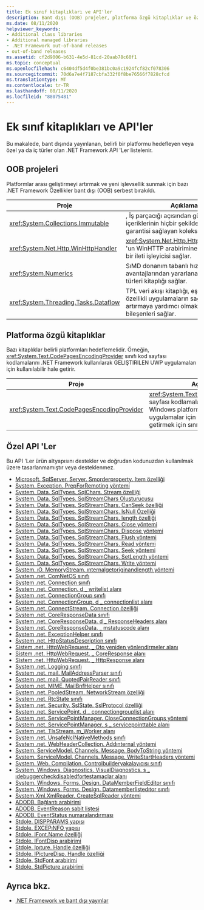 ```yaml
---
title: Ek sınıf kitaplıkları ve API'ler
description: Bant dışı (OOB) projeler, platforma özgü kitaplıklar ve özel API 'Ler dahil olmak üzere .NET 'teki ek sınıf kitaplıklarını ve API 'Leri inceleyin.
ms.date: 08/11/2020
helpviewer_keywords:
- Additional class libraries
- Additional managed libraries
- .NET Framework out-of-band releases
- out-of-band releases
ms.assetid: cf2d9006-b631-4e5d-81cd-20aab78c60f1
ms.topic: conceptual
ms.openlocfilehash: c6404df5d4f0be381bc0a9c1924fcf82cf078306
ms.sourcegitcommit: 70d6a7e4f7187cbfa332f0f8be76566f7828cfcd
ms.translationtype: MT
ms.contentlocale: tr-TR
ms.lasthandoff: 08/11/2020
ms.locfileid: "88075481"
---
```

# <a name="additional-class-libraries-and-apis"></a>Ek sınıf kitaplıkları ve API'ler

Bu makalede, bant dışında yayınlanan, belirli bir platformu hedefleyen veya özel ya da iç türler olan .NET Framework API 'Ler listelenir.

## <a name="oob-projects"></a>OOB projeleri

Platformlar arası geliştirmeyi artırmak ve yeni işlevsellik sunmak için bazı .NET Framework Özellikler bant dışı (OOB) serbest bırakıldı.

| Proje | Açıklama |  
| ------- | ----------- |  
| <xref:System.Collections.Immutable> | , İş parçacığı açısından güvenli olan ve içeriklerinin hiçbir şekilde değişmeme garantisi sağlayan koleksiyonlar sağlar. |
| <xref:System.Net.Http.WinHttpHandler> | <xref:System.Net.Http.HttpClient>Windows 'un WinHTTP arabirimine dayalı olarak bir ileti işleyicisi sağlar. |
| <xref:System.Numerics> | SıMD donanım tabanlı hızlandırmasının avantajlarından yararlanan bir vektör türleri kitaplığı sağlar.|
| <xref:System.Threading.Tasks.Dataflow> | TPL veri akışı kitaplığı, eşzamanlılık özellikli uygulamaların sağlamlığını artırmaya yardımcı olmak için veri akışı bileşenleri sağlar. |  

## <a name="platform-specific-libraries"></a>Platforma özgü kitaplıklar

Bazı kitaplıklar belirli platformları hedeflemelidir. Örneğin, <xref:System.Text.CodePagesEncodingProvider> sınıfı kod sayfası kodlamalarını .NET Framework kullanılarak GELIŞTIRILEN UWP uygulamaları için kullanılabilir hale getirir.
  
| Proje | Açıklama |  
| ------- | ----------- |  
| <xref:System.Text.CodePagesEncodingProvider> | <xref:System.Text.EncodingProvider>Kod sayfası kodlamalarını Evrensel Windows platformu hedefleyen uygulamalar için kullanılabilir hale getirmek için sınıfını genişletir. |  
  
## <a name="private-apis"></a>Özel API 'Ler  

Bu API 'Ler ürün altyapısını destekler ve doğrudan kodunuzdan kullanılmak üzere tasarlanmamıştır veya desteklenmez.  
  
* [Microsoft. SqlServer. Server. Smorderproperty. Item özelliği](microsoft.sqlserver.server.smiorderproperty.item.md)
* [System. Exception. PrepForRemoting yöntemi](system.exception.prepforremoting.md)
* [System. Data. SqlTypes. SqlChars. Stream özelliği](system.data.sqltypes.sqlchars.stream.md)
* [System. Data. SqlTypes. SqlStreamChars Oluşturucusu](system.data.sqltypes.sqlstreamchars.-ctor.md)
* [System. Data. SqlTypes. SqlStreamChars. CanSeek özelliği](system.data.sqltypes.sqlstreamchars.canseek.md)
* [System. Data. SqlTypes. SqlStreamChars. IsNull Özelliği](system.data.sqltypes.sqlstreamchars.isnull.md)
* [System. Data. SqlTypes. SqlStreamChars. length özelliği](system.data.sqltypes.sqlstreamchars.length.md)
* [System. Data. SqlTypes. SqlStreamChars. Close yöntemi](system.data.sqltypes.sqlstreamchars.close.md)
* [System. Data. SqlTypes. SqlStreamChars. Dispose yöntemi](system.data.sqltypes.sqlstreamchars.dispose.md)
* [System. Data. SqlTypes. SqlStreamChars. Flush yöntemi](system.data.sqltypes.sqlstreamchars.flush.md)
* [System. Data. SqlTypes. SqlStreamChars. Read yöntemi](system.data.sqltypes.sqlstreamchars.read.md)
* [System. Data. SqlTypes. SqlStreamChars. Seek yöntemi](system.data.sqltypes.sqlstreamchars.seek.md)
* [System. Data. SqlTypes. SqlStreamChars. SetLength yöntemi](system.data.sqltypes.sqlstreamchars.setlength.md)
* [System. Data. SqlTypes. SqlStreamChars. Write yöntemi](system.data.sqltypes.sqlstreamchars.write.md)
* [System. ıO. MemoryStream. ınternalgetoriginandlength yöntemi](system.io.memorystream.internalgetoriginandlength.md)
* [System .net. ComNetOS sınıfı](system.net.comnetos.md)
* [System .net. Connection sınıfı](connection.md)
* [System .net. Connection. d \_ writelist alanı](m_writelist.md)
* [System .net. ConnectionGroup sınıfı](connectiongroup.md)
* [System .net. ConnectionGroup. d \_ connectionlist alanı](m_connectionlist.md)
* [System .net. ConnectStream. Connection özelliği](system.net.connectstream.connection.md)
* [System .net. CoreResponseData sınıfı](coreresponsedata.md)
* [System .net. CoreResponseData. d \_ ResponseHeaders alanı](coreresponsedata_m_responseheaders.md)
* [System .net. CoreResponseData. \_ mstatuscode alanı](coreresponsedata_m_statuscode.md)
* [System .net. ExceptionHelper sınıfı](system.net.exceptionhelper.md)
* [System .net. HttpStatusDescription sınıfı](system.net.httpstatusdescription.md)
* [Sistem .net. HttpWebRequest. \_ Oto yeniden yönlendirmeler alanı](_autoredirects.md)
* [Sistem .net. HttpWebRequest. \_ CoreResponse alanı](httpwebrequest__coreresponse.md)
* [Sistem .net. HttpWebRequest. \_ HttpResponse alanı](_httpresponse.md)
* [System .net. Logging sınıfı](system.net.logging.md)
* [System .net. mail. MailAddressParser sınıfı](system.net.mail.mailaddressparser.md)
* [System .net. mail. QuotedPairReader sınıfı](system.net.mail.quotedpairreader.md)
* [System .net. MIME. MailBnfHelper sınıfı](system.net.mime.mailbnfhelper.md)
* [System .net. PooledStream. NetworkStream özelliği](system.net.pooledstream.networkstream.md)
* [System .net. RtcState sınıfı](system.net.rtcstate.md)
* [System .net. Security. SslState. SslProtocol özelliği](system.net.security.sslstate.sslprotocol.md)
* [System .net. ServicePoint. d \_ connectiongrouplist alanı](m_connectiongrouplist.md)
* [System .net. ServicePointManager. CloseConnectionGroups yöntemi](system.net.servicepointmanager.closeconnectiongroups.md)
* [System .net. ServicePointManager. s \_ servicepointtable alanı](s_servicepointtable.md)
* [System .net. TlsStream. m_Worker alanı](system.net.tlsstream.m_worker.md)
* [System .net. UnsafeNclNativeMethods sınıfı](system.net.unsafenclnativemethods.md)
* [System .net. WebHeaderCollection. Addınternal yöntemi](system.net.webheadercollection.addinternal.md)
* [System. ServiceModel. Channels. Message. BodyToString yöntemi](system.servicemodel.channels.message.bodytostring.md)
* [System. ServiceModel. Channels. Message. WriteStartHeaders yöntemi](system.servicemodel.channels.message.writestartheaders.md)
* [System. Web. Compilation. Controlbuilderyakalayıcısı sınıfı](controlbuilderinterceptor-class.md)
* [System. Windows. Diagnostics. VisualDiagnostics. s \_ ıdebuggercheckdisabledfortestamaçlar alanı](s-isdebuggercheckdisabledfortestpurposes-field.md)
* [System. Windows. Forms. Design. DataMemberFieldEditor sınıfı](datamemberfieldeditor-class.md)
* [System. Windows. Forms. Design. Datamemberlistedıtor sınıfı](datamemberlisteditor-class.md)
* [System.Xml.XmlReader. CreateSqlReader yöntemi](system.xml.xmlreader.createsqlreader.md)
* [ADODB. Bağlantı arabirimi](adodb.connection.md)
* [ADODB. EventReason sabit listesi](adodb.eventreasonenum.md)
* [ADODB. EventStatus numaralandırması](adodb.eventstatusenum.md)
* [Stdole. DISPPARAMS yapısı](stdole.dispparams.md)
* [Stdole. EXCEPıNFO yapısı](stdole.excepinfo.md)
* [Stdole. IFont.Name özelliği](stdole.ifont.name.md)
* [Stdole. IFontDisp arabirimi](stdole.ifontdisp.md)
* [Stdole. Ipıture. Handle özelliği](stdole.ipicture.handle.md)
* [Stdole. IPictureDisp. Handle özelliği](stdole.ipicturedisp.handle.md)
* [Stdole. StdFont arabirimi](stdole.stdfont.md)
* [Stdole. StdPicture arabirimi](stdole.stdpicture.md)
  
## <a name="see-also"></a>Ayrıca bkz.

* [.NET Framework ve bant dışı yayınlar](../get-started/the-net-framework-and-out-of-band-releases.md)
